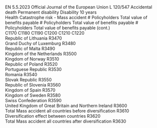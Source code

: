 EN  5.5.2023 Official Journal of the European Union L 120/547
 Accidental death  Permanent disability  Disability 10 years  
Health Catastrophe risk - Mass accident  # Policyholders  Total value of 
benefits payable  # Policyholders  Total value of 
benefits payable  # Policyholders  Total value of 
benefits payable  (cont.)  
C1170  C1180  C1190  C1200  C1210  C1220  
Republic of Lithuania  R3470  
Grand Duchy of Luxemburg  R3480  
Republic of Malta  R3490  
Kingdom of the Netherlands  R3500  
Kingdom of Norway  R3510  
Republic of Poland  R3520  
Portuguese Republic  R3530  
Romania  R3540  
Slovak Republic  R3550  
Republic of Slovenia  R3560  
Kingdom of Spain  R3570  
Kingdom of Sweden  R3580  
Swiss Confederation  R3590  
United Kingdom of Great Britain and 
Northern Ireland  R3600  
Total Mass accident all countries before 
diversification  R3610  
Diversification effect between countries  R3620  
Total Mass accident all countries after 
diversification  R3630